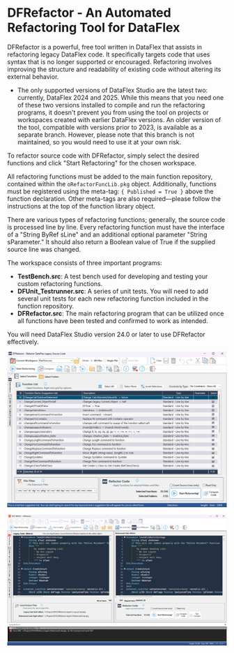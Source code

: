 # DFRefactor - An Automated Refactoring Tool for DataFlex

DFRefactor is a powerful, free tool written in DataFlex that assists in refactoring legacy DataFlex code. It specifically targets code that uses syntax that is no longer supported or encouraged. Refactoring involves improving the structure and readability of existing code without altering its external behavior.

- The only supported versions of DataFlex Studio are the latest two: currently, DataFlex 2024 and 2025. While this means that you need one of these two versions installed to compile and run the refactoring programs, it doesn't prevent you from using the tool on projects or workspaces created with earlier DataFlex versions. An older version of the tool, compatible with versions prior to 2023, is available as a separate branch. However, please note that this branch is not maintained, so you would need to use it at your own risk.

To refactor source code with DFRefactor, simply select the desired functions and click "Start Refactoring" for the chosen workspace.

All refactoring functions must be added to the main function repository, contained within the `oRefactorFuncLib.pkg` object. Additionally, functions must be registered using the meta-tag: `{ Published = True }` above the function declaration. Other meta-tags are also required—please follow the instructions at the top of the function library object.

There are various types of refactoring functions; generally, the source code is processed line by line. Every refactoring function must have the interface of a "String ByRef sLine" and an additional optional parameter "String sParameter." It should also return a Boolean value of True if the supplied source line was changed.

The workspace consists of three important programs:
- **TestBench.src**: A test bench used for developing and testing your custom refactoring functions.
- **DFUnit_Testrunner.src**: A series of unit tests. You will need to add several unit tests for each new refactoring function included in the function repository.
- **DFRefactor.src**: The main refactoring program that can be utilized once all functions have been tested and confirmed to work as intended.

You will need DataFlex Studio version 24.0 or later to use DFRefactor effectively.

![This is a sample of the DFRefactor.src program:](Bitmaps/DFRefactor.png)

![This is a sample of the DFRefactorTestBench.src program:](Bitmaps/DFRefactorTestBench.png)
